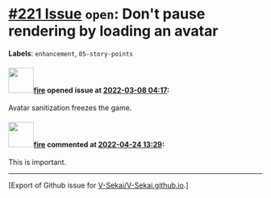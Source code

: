# [\#221 Issue](https://github.com/V-Sekai/V-Sekai.github.io/issues/221) `open`: Don't pause rendering by loading an avatar
**Labels**: `enhancement`, `05-story-points`


#### <img src="https://avatars.githubusercontent.com/u/32321?u=c2e06a3d2b49a467aa907e54aa259516440267cc&v=4" width="50">[fire](https://github.com/fire) opened issue at [2022-03-08 04:17](https://github.com/V-Sekai/V-Sekai.github.io/issues/221):

Avatar sanitization freezes the game.

#### <img src="https://avatars.githubusercontent.com/u/32321?u=c2e06a3d2b49a467aa907e54aa259516440267cc&v=4" width="50">[fire](https://github.com/fire) commented at [2022-04-24 13:29](https://github.com/V-Sekai/V-Sekai.github.io/issues/221#issuecomment-1107842483):

This is important.


-------------------------------------------------------------------------------



[Export of Github issue for [V-Sekai/V-Sekai.github.io](https://github.com/V-Sekai/V-Sekai.github.io).]
